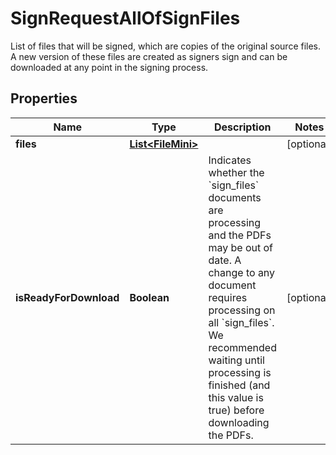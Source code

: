 

# SignRequestAllOfSignFiles

List of files that will be signed, which are copies of the original source files. A new version of these files are created as signers sign and can be downloaded at any point in the signing process.

## Properties

| Name | Type | Description | Notes |
|------------ | ------------- | ------------- | -------------|
|**files** | [**List&lt;FileMini&gt;**](FileMini.md) |  |  [optional] |
|**isReadyForDownload** | **Boolean** | Indicates whether the &#x60;sign_files&#x60; documents are processing and the PDFs may be out of date. A change to any document requires processing on all &#x60;sign_files&#x60;. We recommended waiting until processing is finished (and this value is true) before downloading the PDFs. |  [optional] |



